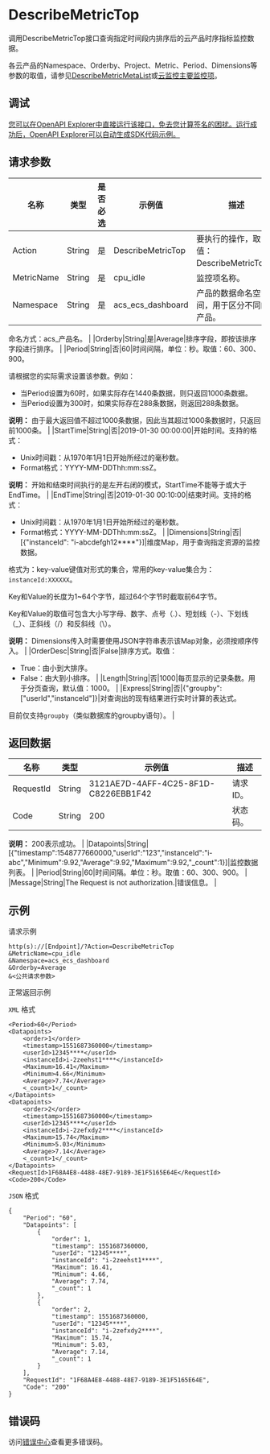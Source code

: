 # DescribeMetricTop

调用DescribeMetricTop接口查询指定时间段内排序后的云产品时序指标监控数据。

各云产品的Namespace、Orderby、Project、Metric、Period、Dimensions等参数的取值，请参见[DescribeMetricMetaList](~~98846~~)或[云监控主要监控项](~~163515~~)。

## 调试

[您可以在OpenAPI Explorer中直接运行该接口，免去您计算签名的困扰。运行成功后，OpenAPI Explorer可以自动生成SDK代码示例。](https://api.aliyun.com/#product=Cms&api=DescribeMetricTop&type=RPC&version=2019-01-01)

## 请求参数

|名称|类型|是否必选|示例值|描述|
|--|--|----|---|--|
|Action|String|是|DescribeMetricTop|要执行的操作，取值：DescribeMetricTop。 |
|MetricName|String|是|cpu\_idle|监控项名称。 |
|Namespace|String|是|acs\_ecs\_dashboard|产品的数据命名空间，用于区分不同的产品。

 命名方式：acs\_产品名。 |
|Orderby|String|是|Average|排序字段，即按该排序字段进行排序。 |
|Period|String|否|60|时间间隔，单位：秒。取值：60、300、900。

 请根据您的实际需求设置该参数。例如：

 -   当Period设置为60时，如果实际存在1440条数据，则只返回1000条数据。
-   当Period设置为300时，如果实际存在288条数据，则返回288条数据。

 **说明：** 由于最大返回值不超过1000条数据，因此当其超过1000条数据时，只返回前1000条。 |
|StartTime|String|否|2019-01-30 00:00:00|开始时间。支持的格式：

 -   Unix时间戳：从1970年1月1日开始所经过的毫秒数。
-   Format格式：YYYY-MM-DDThh:mm:ssZ。

 **说明：** 开始和结束时间执行的是左开右闭的模式，StartTime不能等于或大于EndTime。 |
|EndTime|String|否|2019-01-30 00:10:00|结束时间。支持的格式：

 -   Unix时间戳：从1970年1月1日开始所经过的毫秒数。
-   Format格式：YYYY-MM-DDThh:mm:ssZ。 |
|Dimensions|String|否|\[\{"instanceId": "i-abcdefgh12\*\*\*\*"\}\]|维度Map，用于查询指定资源的监控数据。

 格式为：key-value键值对形式的集合，常用的key-value集合为：`instanceId:XXXXXX`。

 Key和Value的长度为1~64个字节，超过64个字节时截取前64字节。

 Key和Value的取值可包含大小写字母、数字、点号（.）、短划线（-）、下划线（\_）、正斜线（/）和反斜线（\\）。

 **说明：** Dimensions传入时需要使用JSON字符串表示该Map对象，必须按顺序传入。 |
|OrderDesc|String|否|False|排序方式。取值：

 -   True：由小到大排序。
-   False：由大到小排序。 |
|Length|String|否|1000|每页显示的记录条数。用于分页查询，默认值：1000。 |
|Express|String|否|\{"groupby":\["userId","instanceId"\]\}|对查询出的现有结果进行实时计算的表达式。

 目前仅支持`groupby`（类似数据库的groupby语句）。 |

## 返回数据

|名称|类型|示例值|描述|
|--|--|---|--|
|RequestId|String|3121AE7D-4AFF-4C25-8F1D-C8226EBB1F42|请求ID。 |
|Code|String|200|状态码。

 **说明：** 200表示成功。 |
|Datapoints|String|\[\{"timestamp":1548777660000,"userId":"123","instanceId":"i-abc","Minimum":9.92,"Average":9.92,"Maximum":9.92,"\_count":1\}\]|监控数据列表。 |
|Period|String|60|时间间隔。单位：秒。取值：60、300、900。 |
|Message|String|The Request is not authorization.|错误信息。 |

## 示例

请求示例

```
http(s)://[Endpoint]/?Action=DescribeMetricTop
&MetricName=cpu_idle
&Namespace=acs_ecs_dashboard
&Orderby=Average
&<公共请求参数>
```

正常返回示例

`XML` 格式

```
<Period>60</Period>
<Datapoints>
    <order>1</order>
    <timestamp>1551687360000</timestamp>
    <userId>12345****</userId>
    <instanceId>i-2zeehst1****</instanceId>
    <Maximum>16.41</Maximum>
    <Minimum>4.66</Minimum>
    <Average>7.74</Average>
    <_count>1</_count>
</Datapoints>
<Datapoints>
    <order>2</order>
    <timestamp>1551687360000</timestamp>
    <userId>12345****</userId>
    <instanceId>i-2zefxdy2****</instanceId>
    <Maximum>15.74</Maximum>
    <Minimum>5.03</Minimum>
    <Average>7.14</Average>
    <_count>1</_count>
</Datapoints>
<RequestId>1F68A4E8-4488-48E7-9189-3E1F5165E64E</RequestId>
<Code>200</Code>
```

`JSON` 格式

```
{
    "Period": "60",
    "Datapoints": [
        {
            "order": 1,
            "timestamp": 1551687360000,
            "userId": "12345****",
            "instanceId": "i-2zeehst1****",
            "Maximum": 16.41,
            "Minimum": 4.66,
            "Average": 7.74,
            "_count": 1
        },
        {
            "order": 2,
            "timestamp": 1551687360000,
            "userId": "12345****",
            "instanceId": "i-2zefxdy2****",
            "Maximum": 15.74,
            "Minimum": 5.03,
            "Average": 7.14,
            "_count": 1
        }
    ],
    "RequestId": "1F68A4E8-4488-48E7-9189-3E1F5165E64E",
    "Code": "200"
}
```

## 错误码

访问[错误中心](https://error-center.alibabacloud.com/status/product/Cms)查看更多错误码。

